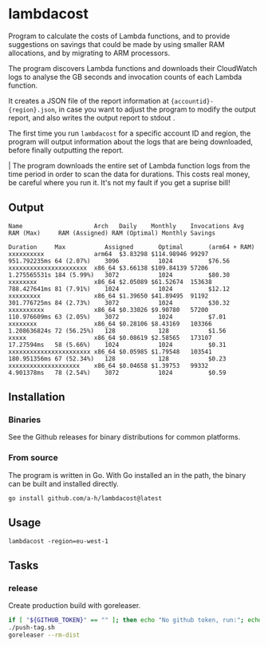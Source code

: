 # lambdacost

Program to calculate the costs of Lambda functions, and to provide suggestions on savings that could be made by using smaller RAM allocations, and by migrating to ARM processors.

The program discovers Lambda functions and downloads their CloudWatch logs to analyse the GB seconds and invocation counts of each Lambda function.

It creates a JSON file of the report information at `{accountid}-{region}.json`, in case you want to adjust the program to modify the output report, and also writes the output report to stdout .

The first time you run `lambdacost` for a specific account ID and region, the program will output information about the logs that are being downloaded, before finally outputting the report.

| The program downloads the entire set of Lambda function logs from the time period in order to scan the data for durations. This costs real money, be careful where you run it. It's not my fault if you get a suprise bill!

## Output

```
Name                    Arch   Daily    Monthly    Invocations Avg          RAM (Max)     RAM (Assigned) RAM (Optimal) Monthly Savings           
                                                               Duration     Max           Assigned       Optimal       (arm64 + RAM)             
xxxxxxxxxx              arm64  $3.83298 $114.98946 99297       951.792235ms 64 (2.07%)    3096           1024          $76.56                    
xxxxxxxxxxxxxxxxxxxxxx  x86_64 $3.66138 $109.84139 57206       1.275565531s 184 (5.99%)   3072           1024          $80.30
xxxxxxxx                x86_64 $2.05089 $61.52674  153638      788.427641ms 81 (7.91%)    1024           1024          $12.12
xxxxxxxxx               x86_64 $1.39650 $41.89495  91192       301.776725ms 84 (2.73%)    3072           1024          $30.32
xxxxxxxxxx              x86_64 $0.33026 $9.90780   57200       110.976609ms 63 (2.05%)    3072           1024          $7.01
xxxxxxxx                x86_64 $0.28106 $8.43169   103366      1.208636824s 72 (56.25%)   128            128           $1.56
xxxxx                   x86_64 $0.08619 $2.58565   173107      17.27594ms   58 (5.66%)    1024           1024          $0.31
xxxxxxxxxxxxxxxxxxxxxxx x86_64 $0.05985 $1.79548   103541      180.951356ms 67 (52.34%)   128            128           $0.23
xxxxxxxxxxxxxxxxxxxx    x86_64 $0.04658 $1.39753   99332       4.901378ms   78 (2.54%)    3072           1024          $0.59
```

## Installation

### Binaries

See the Github releases for binary distributions for common platforms.

### From source

The program is written in Go. With Go installed an in the path, the binary can be built and installed directly.

```
go install github.com/a-h/lambdacost@latest
```

## Usage

```
lambdacost -region=eu-west-1
```

## Tasks

### release

Create production build with goreleaser.

```sh
if [ "${GITHUB_TOKEN}" == "" ]; then echo "No github token, run:"; echo "export GITHUB_TOKEN=`pass github.com/goreleaser_access_token`"; exit 1; fi
./push-tag.sh
goreleaser --rm-dist
```

